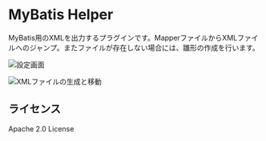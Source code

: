 # MyBatis Helper

MyBatis用のXMLを出力するプラグインです。MapperファイルからXMLファイルへのジャンプ。またファイルが存在しない場合には、雛形の作成を行います。

![設定画面](http://www.arata.link/mybatishelper/image/preference.png)

![XMLファイルの生成と移動](http://www.arata.link/mybatishelper/image/usemybatishelper.gif)

## ライセンス
Apache 2.0 License

